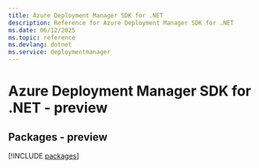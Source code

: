 ```yaml
---
title: Azure Deployment Manager SDK for .NET
description: Reference for Azure Deployment Manager SDK for .NET
ms.date: 06/12/2025
ms.topic: reference
ms.devlang: dotnet
ms.service: deploymentmanager
---
```

# Azure Deployment Manager SDK for .NET - preview
## Packages - preview
[!INCLUDE [packages](deployment-manager-index.md)]